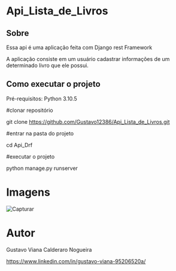 # Api_Lista_de_Livros

## Sobre
Essa api é uma aplicação feita com Django rest Framework

A aplicação consiste em um usuário cadastrar informações de um determinado livro que ele possui.

## Como executar o projeto

Pré-requisitos: Python 3.10.5

#clonar repositório

git clone https://github.com/Gustavo12386/Api_Lista_de_Livros.git

#entrar na pasta do projeto 

cd Api_Drf

#executar o projeto

python manage.py runserver

# Imagens

![Capturar](https://user-images.githubusercontent.com/81700849/186718697-f6fac1f9-3447-4cbe-9cdc-7eb3bd084e8b.PNG)

# Autor

Gustavo Viana Calderaro Nogueira

https://www.linkedin.com/in/gustavo-viana-95206520a/

